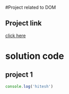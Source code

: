 #Project related to DOM

## Project link
[click here](https://stackblitz.com/edit/dom-project-chaiaurcode?file=index.html)   


# solution code  

## project 1


```javascript
console.log('hitesh')

